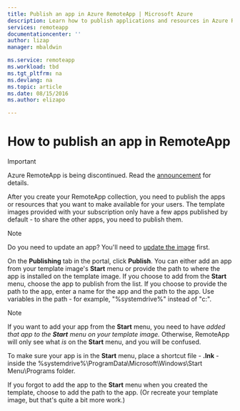 ```yaml
---
title: Publish an app in Azure RemoteApp | Microsoft Azure
description: Learn how to publish applications and resources in Azure RemoteApp.
services: remoteapp
documentationcenter: ''
author: lizap
manager: mbaldwin

ms.service: remoteapp
ms.workload: tbd
ms.tgt_pltfrm: na
ms.devlang: na
ms.topic: article
ms.date: 08/15/2016
ms.author: elizapo

---
```

# How to publish an app in RemoteApp
> [!IMPORTANT]
> Azure RemoteApp is being discontinued. Read the [announcement](https://go.microsoft.com/fwlink/?linkid=821148) for details.
> 
> 

After you create your RemoteApp collection, you need to publish the apps or resources that you want to make available for your users. The template images provided with your subscription only have a few apps published by default - to share the other apps, you need to publish them.

> [!NOTE]
> Do you need to update an app? You'll need to [update the image](remoteapp-update.md) first.
> 
> 

On the **Publishing** tab in the portal, click **Publish**. You can either add an app from your template image's **Start** menu or provide the path to where the app is installed on the template image. If you choose to add from the **Start** menu, choose the app to publish from the list. If you choose to provide the path to the app, enter a name for the app and the path to the app. Use variables in the path - for example, "%systemdrive%" instead of "c:\".

> [!NOTE]
> If you want to add your app from the **Start** menu, you need to have *added that app to the **Start** menu on your template image.* Otherwise, RemoteApp will only see what *is* on the **Start** menu, and you will be confused. 
> 
> To make sure your app is in the **Start** menu, place a shortcut file - **.lnk** - inside the %systemdrive%\ProgramData\Microsoft\Windows\Start Menu\Programs folder.
> 
> If you forgot to add the app to the **Start** menu when you created the template, choose to add the path to the app. (Or recreate your template image, but that's quite a bit more work.)
> 
> 

